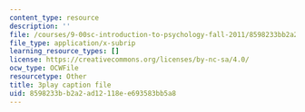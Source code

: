 ```yaml
---
content_type: resource
description: ''
file: /courses/9-00sc-introduction-to-psychology-fall-2011/8598233bb2a2ad12118ee693583bb5a8_-cK1og4ElKE.srt
file_type: application/x-subrip
learning_resource_types: []
license: https://creativecommons.org/licenses/by-nc-sa/4.0/
ocw_type: OCWFile
resourcetype: Other
title: 3play caption file
uid: 8598233b-b2a2-ad12-118e-e693583bb5a8
---
```

